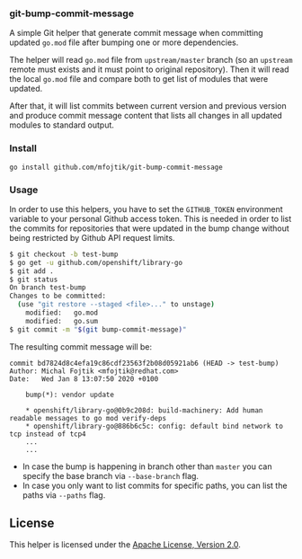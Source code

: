 ### git-bump-commit-message

A simple Git helper that generate commit message when committing updated `go.mod` file after bumping one or more dependencies.

The helper will read `go.mod` file from `upstream/master` branch (so an `upstream` remote must exists and it must point to original repository).
Then it will read the local `go.mod` file and compare both to get list of modules that were updated.

After that, it will list commits between current version and previous version and produce commit message content that lists all changes in all
updated modules to standard output.

### Install

```
go install github.com/mfojtik/git-bump-commit-message
```

### Usage

In order to use this helpers, you have to set the `GITHUB_TOKEN` environment variable to your personal Github access token.
This is needed in order to list the commits for repositories that were updated in the bump change without being restricted by Github API request limits.

```bash
$ git checkout -b test-bump
$ go get -u github.com/openshift/library-go
$ git add .
$ git status
On branch test-bump
Changes to be committed:
  (use "git restore --staged <file>..." to unstage)
	modified:   go.mod
	modified:   go.sum
$ git commit -m "$(git bump-commit-message)"
```

The resulting commit message will be:

```
commit bd7824d8c4efa19c86cdf23563f2b08d05921ab6 (HEAD -> test-bump)
Author: Michal Fojtik <mfojtik@redhat.com>
Date:   Wed Jan 8 13:07:50 2020 +0100

    bump(*): vendor update

    * openshift/library-go@0b9c208d: build-machinery: Add human readable messages to go mod verify-deps
    * openshift/library-go@886b6c5c: config: default bind network to tcp instead of tcp4
    ...
    ...
```

* In case the bump is happening in branch other than `master` you can specify the base branch via `--base-branch` flag.
* In case you only want to list commits for specific paths, you can list the paths via `--paths` flag.

License
-------

This helper is licensed under the [Apache License, Version 2.0](http://www.apache.org/licenses/).
